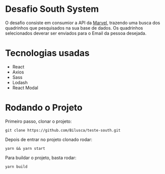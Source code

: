 # Desafio South System

O desafio consiste em consumior a API da [Marvel](https://developer.marvel.com), trazendo uma busca dos quadrinhos que pesquisados na sua base de dados. Os quadrinhos selecionados deverar ser enviados para o Email da pessoa desejada.

# Tecnologias usadas

* React
* Axios
* Sass
* Lodash
* React Modal

# Rodando o Projeto

Primeiro passo, clonar o projeto:

`git clone https://github.com/Bilusca/teste-south.git`

Depois de entrar no projeto clonado rodar:

`yarn && yarn start`

Para buildar o projeto, basta rodar:

`yarn build`
